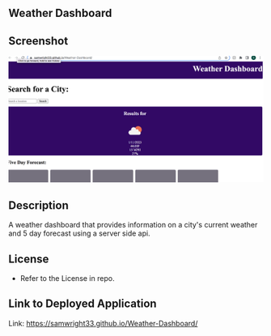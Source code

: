## Weather Dashboard
## Screenshot
![Screenshot of the page](./assets/Readmesc.png)

## Description
A weather dashboard that provides information on a city's current weather and 5 day forecast using a server side api.


## License 
* Refer to the License in repo.

## Link to Deployed Application
Link: https://samwright33.github.io/Weather-Dashboard/

